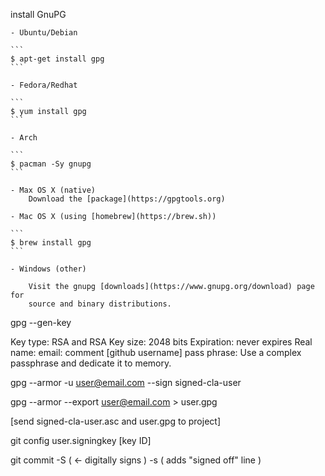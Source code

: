 
install GnuPG

    - Ubuntu/Debian

    ```
    $ apt-get install gpg
    ```

    - Fedora/Redhat

    ```
    $ yum install gpg
    ```

    - Arch

    ```
    $ pacman -Sy gnupg
    ```

    - Max OS X (native)
        Download the [package](https://gpgtools.org)

    - Mac OS X (using [homebrew](https://brew.sh))

    ```
    $ brew install gpg
    ```

    - Windows (other)

        Visit the gnupg [downloads](https://www.gnupg.org/download) page for
        source and binary distributions.





gpg --gen-key

Key type: RSA and RSA
Key size: 2048 bits
Expiration: never expires
Real name:
email:
comment [github username]
pass phrase: Use a complex passphrase and dedicate it to memory.

gpg --armor -u user@email.com --sign signed-cla-user

gpg --armor --export user@email.com > user.gpg

[send signed-cla-user.asc and user.gpg to project]


git config user.signingkey [key ID]

git commit -S ( <- digitally signs ) -s ( adds "signed off" line )

